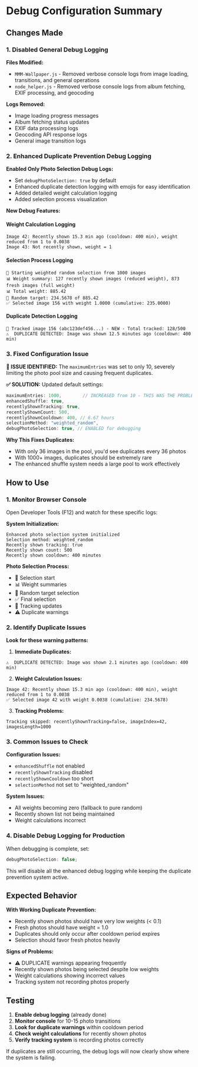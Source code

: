 # Debug Configuration Summary

## Changes Made

### 1. Disabled General Debug Logging

**Files Modified:**

- `MMM-Wallpaper.js` - Removed verbose console logs from image loading, transitions, and general operations
- `node_helper.js` - Removed verbose console logs from album fetching, EXIF processing, and geocoding

**Logs Removed:**

- Image loading progress messages
- Album fetching status updates
- EXIF data processing logs
- Geocoding API response logs
- General image transition logs

### 2. Enhanced Duplicate Prevention Debug Logging

**Enabled Only Photo Selection Debug Logs:**

- Set `debugPhotoSelection: true` by default
- Enhanced duplicate detection logging with emojis for easy identification
- Added detailed weight calculation logging
- Added selection process visualization

**New Debug Features:**

#### Weight Calculation Logging

```
Image 42: Recently shown 15.3 min ago (cooldown: 400 min), weight reduced from 1 to 0.0038
Image 43: Not recently shown, weight = 1
```

#### Selection Process Logging

```
🎲 Starting weighted random selection from 1000 images
📊 Weight summary: 127 recently shown images (reduced weight), 873 fresh images (full weight)
📊 Total weight: 885.42
🎯 Random target: 234.5678 of 885.42
✅ Selected image 156 with weight 1.0000 (cumulative: 235.0000)
```

#### Duplicate Detection Logging

```
🔄 Tracked image 156 (abc123def456...) - NEW - Total tracked: 128/500
⚠️  DUPLICATE DETECTED: Image was shown 12.5 minutes ago (cooldown: 400 min)
```

### 3. Fixed Configuration Issue

**🚨 ISSUE IDENTIFIED:** The `maximumEntries` was set to only 10, severely limiting the photo pool size and causing frequent duplicates.

**✅ SOLUTION:** Updated default settings:

```javascript
maximumEntries: 1000,        // INCREASED from 10 - THIS WAS THE PROBLEM!
enhancedShuffle: true,
recentlyShownTracking: true,
recentlyShownCount: 500,
recentlyShownCooldown: 400, // 6.67 hours
selectionMethod: "weighted_random",
debugPhotoSelection: true, // ENABLED for debugging
```

**Why This Fixes Duplicates:**

- With only 36 images in the pool, you'd see duplicates every 36 photos
- With 1000+ images, duplicates should be extremely rare
- The enhanced shuffle system needs a large pool to work effectively

## How to Use

### 1. Monitor Browser Console

Open Developer Tools (F12) and watch for these specific logs:

**System Initialization:**

```
Enhanced photo selection system initialized
Selection method: weighted_random
Recently shown tracking: true
Recently shown count: 500
Recently shown cooldown: 400 minutes
```

**Photo Selection Process:**

- 🎲 Selection start
- 📊 Weight summaries
- 🎯 Random target selection
- ✅ Final selection
- 🔄 Tracking updates
- ⚠️ Duplicate warnings

### 2. Identify Duplicate Issues

**Look for these warning patterns:**

1. **Immediate Duplicates:**

```
⚠️  DUPLICATE DETECTED: Image was shown 2.1 minutes ago (cooldown: 400 min)
```

2. **Weight Calculation Issues:**

```
Image 42: Recently shown 15.3 min ago (cooldown: 400 min), weight reduced from 1 to 0.0038
✅ Selected image 42 with weight 0.0038 (cumulative: 234.5678)
```

3. **Tracking Problems:**

```
Tracking skipped: recentlyShownTracking=false, imageIndex=42, imagesLength=1000
```

### 3. Common Issues to Check

**Configuration Issues:**

- `enhancedShuffle` not enabled
- `recentlyShownTracking` disabled
- `recentlyShownCooldown` too short
- `selectionMethod` not set to "weighted_random"

**System Issues:**

- All weights becoming zero (fallback to pure random)
- Recently shown list not being maintained
- Weight calculations incorrect

### 4. Disable Debug Logging for Production

When debugging is complete, set:

```javascript
debugPhotoSelection: false;
```

This will disable all the enhanced debug logging while keeping the duplicate prevention system active.

## Expected Behavior

**With Working Duplicate Prevention:**

- Recently shown photos should have very low weights (< 0.1)
- Fresh photos should have weight = 1.0
- Duplicates should only occur after cooldown period expires
- Selection should favor fresh photos heavily

**Signs of Problems:**

- ⚠️ DUPLICATE warnings appearing frequently
- Recently shown photos being selected despite low weights
- Weight calculations showing incorrect values
- Tracking system not recording photos properly

## Testing

1. **Enable debug logging** (already done)
2. **Monitor console** for 10-15 photo transitions
3. **Look for duplicate warnings** within cooldown period
4. **Check weight calculations** for recently shown photos
5. **Verify tracking system** is recording photos correctly

If duplicates are still occurring, the debug logs will now clearly show where the system is failing.
